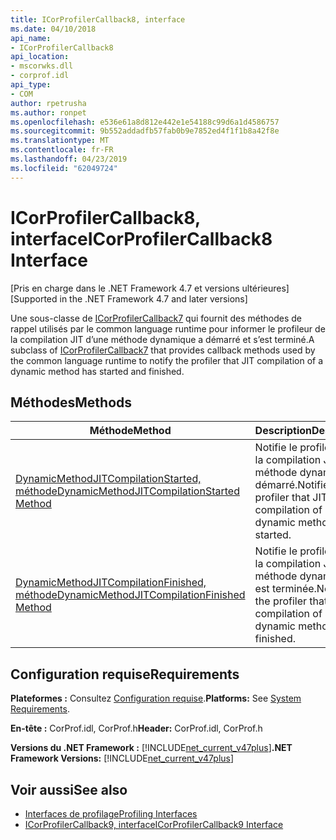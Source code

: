 ```yaml
---
title: ICorProfilerCallback8, interface
ms.date: 04/10/2018
api_name:
- ICorProfilerCallback8
api_location:
- mscorwks.dll
- corprof.idl
api_type:
- COM
author: rpetrusha
ms.author: ronpet
ms.openlocfilehash: e536e61a8d812e442e1e54188c99d6a1d4586757
ms.sourcegitcommit: 9b552addadfb57fab0b9e7852ed4f1f1b8a42f8e
ms.translationtype: MT
ms.contentlocale: fr-FR
ms.lasthandoff: 04/23/2019
ms.locfileid: "62049724"
---
```

# <a name="icorprofilercallback8-interface"></a><span data-ttu-id="5f95b-102">ICorProfilerCallback8, interface</span><span class="sxs-lookup"><span data-stu-id="5f95b-102">ICorProfilerCallback8 Interface</span></span>
<span data-ttu-id="5f95b-103">[Pris en charge dans le .NET Framework 4.7 et versions ultérieures]</span><span class="sxs-lookup"><span data-stu-id="5f95b-103">[Supported in the .NET Framework 4.7 and later versions]</span></span>  

 <span data-ttu-id="5f95b-104">Une sous-classe de [ICorProfilerCallback7](icorprofilercallback7-interface.md) qui fournit des méthodes de rappel utilisés par le common language runtime pour informer le profileur de la compilation JIT d’une méthode dynamique a démarré et s’est terminé.</span><span class="sxs-lookup"><span data-stu-id="5f95b-104">A subclass of [ICorProfilerCallback7](icorprofilercallback7-interface.md) that provides callback methods used by the common language runtime to notify the profiler that JIT compilation of a dynamic method has started and finished.</span></span> 
  
## <a name="methods"></a><span data-ttu-id="5f95b-105">Méthodes</span><span class="sxs-lookup"><span data-stu-id="5f95b-105">Methods</span></span>  
  
|<span data-ttu-id="5f95b-106">Méthode</span><span class="sxs-lookup"><span data-stu-id="5f95b-106">Method</span></span>|<span data-ttu-id="5f95b-107">Description</span><span class="sxs-lookup"><span data-stu-id="5f95b-107">Description</span></span>|  
|------------|-----------------|  
|[<span data-ttu-id="5f95b-108">DynamicMethodJITCompilationStarted, méthode</span><span class="sxs-lookup"><span data-stu-id="5f95b-108">DynamicMethodJITCompilationStarted Method</span></span>](icorprofilercallback8-dynamicmethodjitcompilationstarted-method.md)|<span data-ttu-id="5f95b-109">Notifie le profileur que la compilation JIT d’une méthode dynamique a démarré.</span><span class="sxs-lookup"><span data-stu-id="5f95b-109">Notifies the profiler that JIT compilation of a dynamic method has started.</span></span>|  
|[<span data-ttu-id="5f95b-110">DynamicMethodJITCompilationFinished, méthode</span><span class="sxs-lookup"><span data-stu-id="5f95b-110">DynamicMethodJITCompilationFinished Method</span></span>](icorprofilercallback8-dynamicmethodjitcompilationfinished-method.md)|<span data-ttu-id="5f95b-111">Notifie le profileur que la compilation JIT d’une méthode dynamique est terminée.</span><span class="sxs-lookup"><span data-stu-id="5f95b-111">Notifies the profiler that JIT compilation of a dynamic method has finished.</span></span>|  
  
## <a name="requirements"></a><span data-ttu-id="5f95b-112">Configuration requise</span><span class="sxs-lookup"><span data-stu-id="5f95b-112">Requirements</span></span>  
 <span data-ttu-id="5f95b-113">**Plateformes :** Consultez [Configuration requise](../../get-started/system-requirements.md).</span><span class="sxs-lookup"><span data-stu-id="5f95b-113">**Platforms:** See [System Requirements](../../get-started/system-requirements.md).</span></span>  
  
 <span data-ttu-id="5f95b-114">**En-tête :** CorProf.idl, CorProf.h</span><span class="sxs-lookup"><span data-stu-id="5f95b-114">**Header:** CorProf.idl, CorProf.h</span></span>  
  
<span data-ttu-id="5f95b-115">**Versions du .NET Framework :** [!INCLUDE[net_current_v47plus](../../../../includes/net-current-v47plus.md)]</span><span class="sxs-lookup"><span data-stu-id="5f95b-115">**.NET Framework Versions:** [!INCLUDE[net_current_v47plus](../../../../includes/net-current-v47plus.md)]</span></span>  

## <a name="see-also"></a><span data-ttu-id="5f95b-116">Voir aussi</span><span class="sxs-lookup"><span data-stu-id="5f95b-116">See also</span></span>

- [<span data-ttu-id="5f95b-117">Interfaces de profilage</span><span class="sxs-lookup"><span data-stu-id="5f95b-117">Profiling Interfaces</span></span>](profiling-interfaces.md)
- [<span data-ttu-id="5f95b-118">ICorProfilerCallback9, interface</span><span class="sxs-lookup"><span data-stu-id="5f95b-118">ICorProfilerCallback9 Interface</span></span>](icorprofilercallback9-interface.md)
